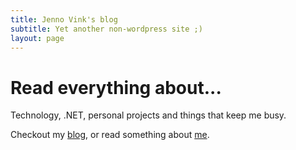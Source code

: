 ```yaml
---
title: Jenno Vink's blog
subtitle: Yet another non-wordpress site ;)
layout: page
---
```


# Read everything about...

Technology, .NET, personal projects and things that keep me busy.

Checkout my [blog](/blog), or read something about [me](/about).
